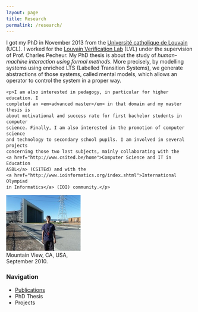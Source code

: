 ```yaml
---
layout: page
title: Research
permalink: /research/
---
```


<div class="page-col-wrapper">
  <div class="page-col page-col-1">
    <p>I got my PhD in November 2013 from the
    <a href="https://www.uclouvain.be/en/">Université catholique de
    Louvain</a> (UCL). I worked for the <a href="http://lvl.info.ucl.ac.be/">
    Louvain Verification Lab</a> (LVL) under the supervision of Prof. Charles
    Pecheur. My PhD thesis is about the study of <em>human-machine interaction
    using formal methods</em>. More precisely, by modelling systems using
    enriched LTS (Labelled Transition Systems), we generate abstractions of
    those systems, called mental models, which allows an operator to control
    the system in a proper way.</p>

    <p>I am also interested in pedagogy, in particular for higher education. I
    completed an <em>advanced master</em> in that domain and my master thesis is
    about motivational and success rate for first bachelor students in computer
    science. Finally, I am also interested in the promotion of computer science
    and technology to secondary school pupils. I am involved in several projects
    concerning those two last subjects, mainly collaborating with the
    <a href="http://www.csited.be/home">Computer Science and IT in Education
    ASBL</a> (CSITEd) and with the
    <a href="http://www.ioinformatics.org/index.shtml">International Olympiad
    in Informatics</a> (IOI) community.</p>
  </div>
  <div class="page-col page-col-2">
    <p><img src="/images/nasa-ames.jpg" alt="Mountain View, CA, USA,
    September 2010." width="200" height="150" /><br />
    Mountain View, CA, USA,<br />
    September 2010.</p>
    <h3>Navigation</h3>
    <ul class="navigation">
      <li><a href="/research/publications/">Publications</a></li>
      <li>PhD Thesis</li>
      <li>Projects</li>
    </ul>
  </div>
</div>
